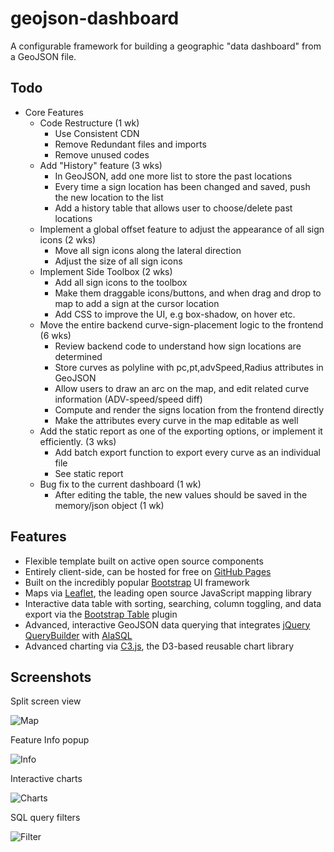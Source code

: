 # geojson-dashboard
A configurable framework for building a geographic "data dashboard" from a GeoJSON file.

## Todo

* Core Features
    * Code Restructure (1 wk)
        * Use Consistent CDN
        * Remove Redundant files and imports
        * Remove unused codes
    * Add "History" feature (3 wks)
        * In GeoJSON, add one more list to store the past locations
        * Every time a sign location has been changed and saved, push the new location to the list
        * Add a history table that allows user to choose/delete past locations
    * Implement a global offset feature to adjust the appearance of all sign icons (2 wks)
        * Move all sign icons along the lateral direction
        * Adjust the size of all sign icons
    * Implement Side Toolbox (2 wks)
        * Add all sign icons to the toolbox
        * Make them draggable icons/buttons, and when drag and drop to map to add a sign at the cursor location
        * Add CSS to improve the UI, e.g box-shadow, on hover etc.
    * Move the entire backend curve-sign-placement logic to the frontend (6 wks)
        * Review backend code to understand how sign locations are determined
        * Store curves as polyline with pc,pt,advSpeed,Radius attributes in GeoJSON
        * Allow users to draw an arc on the map, and edit related curve information (ADV-speed/speed diff)
        * Compute and render the signs location from the frontend directly
        * Make the attributes every curve in the map editable as well
    * Add the static report as one of the exporting options, or implement it efficiently. (3 wks)
        * Add batch export function to export every curve as an individual file
        * See static report
    * Bug fix to the current dashboard (1 wk)
        * After editing the table, the new values should be saved in the memory/json object (1 wk)


## Features

* Flexible template built on active open source components
* Entirely client-side, can be hosted for free on [GitHub Pages](https://pages.github.com/)
* Built on the incredibly popular [Bootstrap](http://getbootstrap.com/) UI framework
* Maps via [Leaflet](http://leafletjs.com/), the leading open source JavaScript mapping library
* Interactive data table with sorting, searching, column toggling, and data export via the [Bootstrap Table](http://bootstrap-table.wenzhixin.net.cn/) plugin
* Advanced, interactive GeoJSON data querying that integrates [jQuery QueryBuilder](http://mistic100.github.io/jQuery-QueryBuilder/index.html) with [AlaSQL](http://alasql.org/)
* Advanced charting via [C3.js](http://c3js.org/), the D3-based reusable chart library

## Screenshots

Split screen view

![Map](https://raw.githubusercontent.com/fulcrumapp/geojson-dashboard/gh-pages/screenshots/map.png)

Feature Info popup

![Info](https://raw.githubusercontent.com/fulcrumapp/geojson-dashboard/gh-pages/screenshots/info.png)

Interactive charts

![Charts](https://raw.githubusercontent.com/fulcrumapp/geojson-dashboard/gh-pages/screenshots/charts.png)

SQL query filters

![Filter](https://raw.githubusercontent.com/fulcrumapp/geojson-dashboard/gh-pages/screenshots/filter.png)
